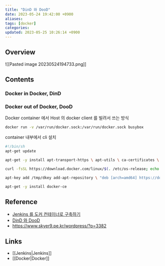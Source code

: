 ```yaml
---
title: "DinD 와 DooD"
date: 2023-05-24 19:42:00 +0900
aliases: 
tags: [docker]
categories: 
updated: 2023-05-25 10:26:14 +0900
---
```


## Overview

![[Pasted image 20230524194733.png]]

## Contents

### Docker in Docker, DinD

### Docker out of Docker, DooD

Docker container 에서 Host 의 docker client 를 빌려서 쓰는 방식

```bash
docker run -v /var/run/docker.sock:/var/run/docker.sock busybox
```

container 내부에서 cli 설치

```bash
#!/bin/sh
apt-get update

apt-get -y install apt-transport-https \ apt-utils \ ca-certificates \ curl \ gnupg2 \ zip \ unzip \ software-properties-common

curl -fsSL https://download.docker.com/linux/$(. /etc/os-release; echo "$ID")/gpg > /tmp/dkey;

apt-key add /tmp/dkey add-apt-repository \ "deb [arch=amd64] https://download.docker.com/linux/$(. /etc/os-release; echo "$ID") \ $(lsb_release -cs) \ stable" && \ apt-get update

apt-get -y install docker-ce
```

## Reference

- [Jenkins 를 도커 컨테이너로 구축하기](https://postlude.github.io/2020/12/26/docker-in-docker/)
- [DinD 와 DooD](https://aidanbae.github.io/code/docker/dinddood/)
- https://www.skyer9.pe.kr/wordpress/?p=3382

## Links

- [[Jenkins|Jenkins]]
- [[Docker|Docker]]
